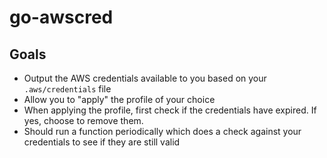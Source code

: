 # go-awscred

## Goals

- Output the AWS credentials available to you based on your `.aws/credentials` file
- Allow you to "apply" the profile of your choice
- When applying the profile, first check if the credentials have expired. If yes, choose to remove them.
- Should run a function periodically which does a check against your credentials to see if they are still valid